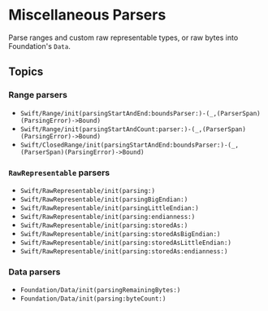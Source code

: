 # Miscellaneous Parsers

Parse ranges and custom raw representable types, or raw bytes into Foundation's `Data`.

## Topics

### Range parsers

- ``Swift/Range/init(parsingStartAndEnd:boundsParser:)-(_,(ParserSpan)(ParsingError)->Bound)``
- ``Swift/Range/init(parsingStartAndCount:parser:)-(_,(ParserSpan)(ParsingError)->Bound)``
- ``Swift/ClosedRange/init(parsingStartAndEnd:boundsParser:)-(_,(ParserSpan)(ParsingError)->Bound)``

### `RawRepresentable` parsers

- ``Swift/RawRepresentable/init(parsing:)``
- ``Swift/RawRepresentable/init(parsingBigEndian:)``
- ``Swift/RawRepresentable/init(parsingLittleEndian:)``
- ``Swift/RawRepresentable/init(parsing:endianness:)``
- ``Swift/RawRepresentable/init(parsing:storedAs:)``
- ``Swift/RawRepresentable/init(parsing:storedAsBigEndian:)``
- ``Swift/RawRepresentable/init(parsing:storedAsLittleEndian:)``
- ``Swift/RawRepresentable/init(parsing:storedAs:endianness:)``

### Data parsers

- ``Foundation/Data/init(parsingRemainingBytes:)``
- ``Foundation/Data/init(parsing:byteCount:)``
